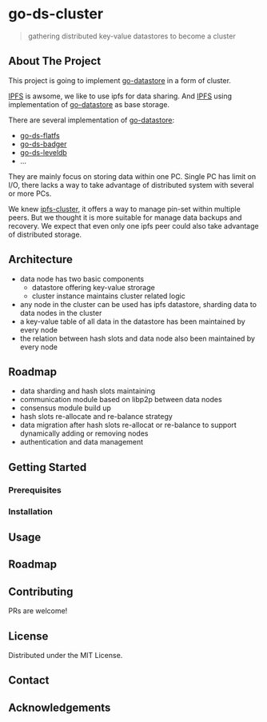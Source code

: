 go-ds-cluster
============
> gathering distributed key-value datastores to become a cluster


<!-- ABOUT THE PROJECT -->
## About The Project

This project is going to implement [go-datastore](https://github.com/ipfs/go-datastore) in a form of cluster.

[IPFS](https://github.com/ipfs/ipfs) is awsome, we like to use ipfs for data sharing. And [IPFS](https://github.com/ipfs/ipfs) using implementation of [go-datastore](https://github.com/ipfs/go-datastore) as base storage.

There are several implementation of [go-datastore](https://github.com/ipfs/go-datastore):
- [go-ds-flatfs](https://github.com/ipfs/go-ds-flatfs)
- [go-ds-badger](https://github.com/ipfs/go-ds-badger)
- [go-ds-leveldb](https://github.com/ipfs/go-ds-leveldb)
- ...

They are mainly focus on storing data within one PC. Single PC has limit on I/O, there lacks a way to take advantage of distributed system with several or more PCs.

We knew [ipfs-cluster](https://github.com/ipfs/ipfs-cluster), it offers a way to manage pin-set within multiple peers. But we thought it is more suitable for manage data backups and recovery. We expect that even only one ipfs peer could also take advantage of distributed storage.

## Architecture

- data node has two basic components
  - datastore offering key-value strorage
  - cluster instance maintains cluster related logic
- any node in the cluster can be used has ipfs datastore, sharding data to data nodes in the cluster
- a key-value table of all data in the datastore has been maintained by every node
- the relation between hash slots and data node also been maintained by every node

## Roadmap

- data sharding and hash slots maintaining 
- communication module based on libp2p between data nodes
- consensus module build up
- hash slots re-allocate and re-balance strategy 
- data migration after hash slots re-allocat or re-balance to support dynamically adding or removing nodes
- authentication and data management



<!-- GETTING STARTED -->
## Getting Started



### Prerequisites



### Installation





<!-- USAGE EXAMPLES -->
## Usage




<!-- ROADMAP -->
## Roadmap





<!-- CONTRIBUTING -->
## Contributing

PRs are welcome!



<!-- LICENSE -->
## License

Distributed under the MIT License. 



<!-- CONTACT -->
## Contact




<!-- ACKNOWLEDGEMENTS -->
## Acknowledgements





